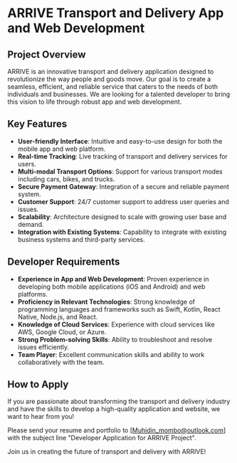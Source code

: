 # ARRIVE Transport and Delivery App and Web Development

## Project Overview
ARRIVE is an innovative transport and delivery application designed to revolutionize the way people and goods move. Our goal is to create a seamless, efficient, and reliable service that caters to the needs of both individuals and businesses. We are looking for a talented developer to bring this vision to life through robust app and web development.

## Key Features
- **User-friendly Interface**: Intuitive and easy-to-use design for both the mobile app and web platform.
- **Real-time Tracking**: Live tracking of transport and delivery services for users.
- **Multi-modal Transport Options**: Support for various transport modes including cars, bikes, and trucks.
- **Secure Payment Gateway**: Integration of a secure and reliable payment system.
- **Customer Support**: 24/7 customer support to address user queries and issues.
- **Scalability**: Architecture designed to scale with growing user base and demand.
- **Integration with Existing Systems**: Capability to integrate with existing business systems and third-party services.

## Developer Requirements
- **Experience in App and Web Development**: Proven experience in developing both mobile applications (iOS and Android) and web platforms.
- **Proficiency in Relevant Technologies**: Strong knowledge of programming languages and frameworks such as Swift, Kotlin, React Native, Node.js, and React.
- **Knowledge of Cloud Services**: Experience with cloud services like AWS, Google Cloud, or Azure.
- **Strong Problem-solving Skills**: Ability to troubleshoot and resolve issues efficiently.
- **Team Player**: Excellent communication skills and ability to work collaboratively with the team.

## How to Apply
If you are passionate about transforming the transport and delivery industry and have the skills to develop a high-quality application and website, we want to hear from you!

Please send your resume and portfolio to [Muhidin_mombo@outlook.com] with the subject line "Developer Application for ARRIVE Project".

Join us in creating the future of transport and delivery with ARRIVE!
